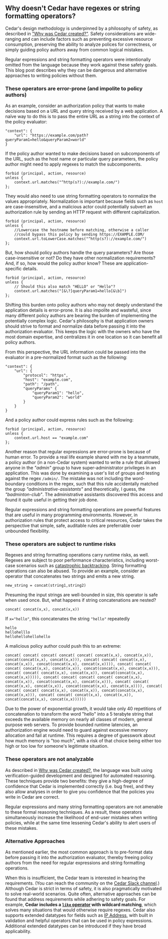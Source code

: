 ## Why doesn't Cedar have regexes or string formatting operators?

Cedar's design methodology is underpinned by a philosophy of safety, as described in ["Why was Cedar created?"](../why-cedar/content.html). Safety considerations are wide-ranging and can include factors such as preventing excessive resource consumption, preserving the ability to analyze polices for correctness, or simply guiding policy authors away from common logical mistakes.

Regular expressions and string formatting operators were intentionally omitted from the language because they work against these safety goals. This blog post describes why they can be dangerous and alternative approaches to writing policies without them.

### These operators are error-prone (and impolite to policy authors)
As an example, consider an authorization policy that wants to make decisions based on a URL and query string received by a web application. A naïve way to do this is to pass the entire URL as a string into the context of the policy evaluator:

```
"context": {
    "url": "https://example.com/path?queryParam1=hello&queryParam2=world"
}
```

If the policy author wanted to make decisions based on subcomponents of the URL, such as the host name or particular query parameters, the policy author might need to apply regexes to match the subcomponents.

```
forbid (principal, action, resource)
unless {
    context.url.matches("^http(s?)://example.com/")
};
```

They would also need to use string formatting operators to normalize the values appropriately. Normalization is important because fields such as `host` are case-insensitive, and a malicious actor could potentially subvert an authorization rule by sending an HTTP request with different capitalization.

```
forbid (principal, action, resource) 
unless {
    //Lowercase the hostname before matching, otherwise a caller
    //could bypass this policy by sending https://EXAMPLE.COM/
    context.url.toLowerCase.matches("^http(s?)://example.com/")
};
```

But, how should policy authors handle the query parameters? Are those case-insensitive or not? Do they have other normalization requirements? And, if so, how would the policy author know? These are application-specific details.

```
forbid (principal, action, resource)
unless {
    // Should this also match "HELLO" or "Hello"?
    context.url.matches("[&\?]queryParam1=hello[&\b]")
};
```

Shifting this burden onto policy authors who may not deeply understand the application details is error-prone. It is also impolite and wasteful, since many different policy authors are bearing the burden of implementing the potentially complex logic. Cedar's philosophy is that application owners should strive to format and normalize data before passing it into the authorization evaluator. This keeps the logic with the owners who have the most domain expertise, and centralizes it in one location so it can benefit all policy authors.

From this perspective, the URL information could be passed into the evaluator in a pre-normalized format such as the following:

```
"context": {
    "url": {
        "protocol": "https",
        "host": "example.com",
        "path": "/path",
        "queryParams" {
            "queryParam1": "hello",
            "queryParam2": "world"
        }
    }
}
```

And a policy author could express rules such as the following:

```
forbid (principal, action, resource)
unless {
    context.url.host == "example.com"
};
```

Another reason that regular expressions are error-prone is because of human error. To provide a real life example shared with me by a teammate, a policy author (in a non-Cedar system) wanted to write a rule that allowed anyone in the *"admin"* group to have super-administrator privileges in an application. This was done by examining a user's list of groups and testing against the regex `/admin/`. The mistake was not including the word-boundary conditions in the regex, such that this rule accidentally matched the group *"administrative-assistants"* and theoretically, I guess, the *"badminton-club"*. The administrative assistants discovered this access and found it quite useful in getting their job done.

Regular expressions and string formatting operations are powerful features that are useful in many programming environments. However, in authorization rules that protect access to critical resources, Cedar takes the perspective that simple, safe, auditable rules are preferrable over unbounded flexibility.

### These operators are subject to runtime risks

Regexes and string formatting operations carry runtime risks, as well. Regexes are subject to poor performance characteristics, including worst-case scenarios such as [catastrophic backtracking](https://www.google.com/search?q=regex+catastrophic+backtracking+ddos). String formatting operations can also be abused. To provide an example, consider an operator that concatenates two strings and emits a new string.

```
new_string = concat(string1,string2)
```

Presuming the input strings are well-bounded in size, this operator is safe when used once. But, what happens if string concatenations are nested?

````
concat( concat(x,x), concat(x,x))
````

If `x="hello"`, this concatenates the string `"hello"` repeatedly

```
hello
hellohelllo
hellohellohellohello
```

A malicious policy author could push this to an extreme:

```
concat( concat( concat( concat( concat( concat(x,x), concat(x,x)), concat(concat(x,x), concat(x,x))), concat( concat( concat(x,x), concat(x,x)), concat(concat(x,x), concat(x,x)))), concat( concat( concat( concat(x,x), concat(x,x)), concat(concat(x,x), concat(x,x))), concat( concat( concat(x,x), concat(x,x)), concat(concat(x,x), concat(x,x))))), concat( concat( concat( concat( concat(x,x), concat(x,x)), concat(concat(x,x), concat(x,x))), concat( concat( concat(x,x), concat(x,x)), concat(concat(x,x), concat(x,x)))), concat( concat( concat( concat(x,x), concat(x,x)), concat(concat(x,x), concat(x,x))), concat( concat( concat(x,x), concat(x,x)), concat(concat(x,x), concat(x,x))))))
```

Due to the power of exponential growth, it would take only 40 repetitions of concatenation to transform the word "hello" into a 5 terabyte string that exceeds the available memory on nearly all classes of modern, general purpose web servers. To provide bounded runtime latencies, an authorization engine would need to guard against excessive memory allocation and fail at runtime. This requires a degree of guesswork about how much memory is "too much", with a risk of that choice being either too high or too low for someone's legitimate situation.

### These operators are not analyzable
As described in [Why was Cedar created?](../why-cedar/content.html), the language was built using verification-guided development and designed for automated reasoning. These techniques provide two benefits: they give a high-degree of confidence that Cedar is implemented correctly (i.e. bug free), and they also allow analyses in order to give you confidence that the policies you write in Cedar are correct.

Regular expressions and many string formatting operators are not amenable to these formal reasoning techniques. As a result, these operators simultaneously increase the likelihood of end-user mistakes when writing policies, while at the same time lessening Cedar's ability to alert users of these mistakes. 

### Alternative Approaches
As mentioned earlier, the most common approach is to pre-format data before passing it into the authorization evaluator, thereby freeing policy authors from the need for regular expressions and string formatting operations.

When this is insufficient, the Cedar team is interested in hearing the requirements. (You can reach the community on the [Cedar Slack channel](https://communityinviter.com/apps/cedar-policy/cedar-policy-language).) Although Cedar is strict in terms of safety, it is also pragmatically motivated to solve real-world scenarios. Quite often, alternative approaches can be found that address requirements while adhering to safety goals. For example, **Cedar includes a [`like` operator](https://docs.cedarpolicy.com/policies/syntax-operators.html#operators-string-like) with wildcard matching**, which solves many situations that would otherwise require regexes. Cedar also supports extended datatypes for fields such as [IP Address](https://docs.cedarpolicy.com/policies/syntax-datatypes.html#datatype-ipaddr), with built in validation and helpful operators that can be used in policy expressions. Additional extended datatypes can be introduced if they have broad applicability.
